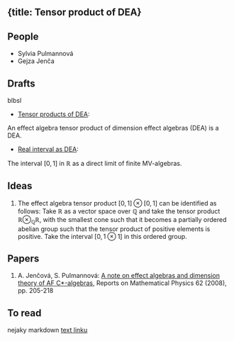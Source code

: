 {title: Tensor product of DEA}
---
## People

* Sylvia Pulmannová
* Gejza Jenča


## Drafts

 blbsl

* [Tensor products of DEA](/static/pdf/tpdea.pdf):

 An effect algebra tensor product of dimension effect algebras (DEA) is a DEA. 

* [Real interval as DEA](/static/pdf/interval.pdf):

The interval $[0,1]$ in $\mathbb R$ as a direct limit of finite MV-algebras.

## Ideas

1. The effect algebra tensor product   $[0,1]\otimes [0,1]$ can be identified as follows:  Take $\mathbb R$ as a vector space over $\mathbb Q$ and take the tensor product $\mathbb R\otimes_{\mathbb Q}\mathbb R$, with the smallest cone such that it becomes a partially ordered abelian group such that the tensor product of positive elements is positive.  Take the interval $[0,1\otimes 1]$ in this ordered group.

## Papers

1. A. Jenčová, S. Pulmannová: [A note on effect algebras and dimension theory of AF C*-algebras](/static/pdf/ROMP08.pdf), Reports on Mathematical Physics 62 (2008), pp. 205-218 

## To read


nejaky markdown [text linku](hocico)